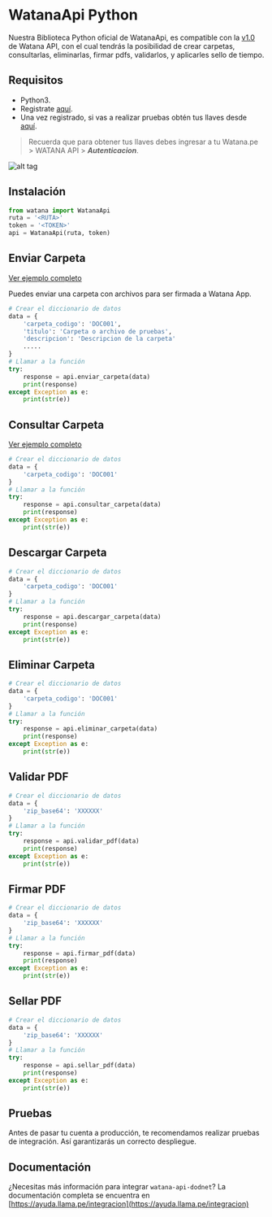 # WatanaApi Python


Nuestra Biblioteca Python oficial de WatanaApi, es compatible con la [v1.0](https://ayuda.llama.pe/integracion/) de Watana API, con el cual tendrás la posibilidad de crear carpetas, consultarlas, eliminarlas, firmar pdfs, validarlos, y aplicarles sello de tiempo.


## Requisitos 

* Python3.
* Registrate [aquí](https://watana.pe/registro).
* Una vez registrado, si vas a realizar pruebas obtén tus llaves desde [aquí](https://watana.pe/auths).

> Recuerda que para obtener tus llaves debes ingresar a tu Watana.pe > WATANA API > ***Autenticacion***.

![alt tag](https://i.imgur.com/6i1moyJ.png)



## Instalación

```py
from watana import WatanaApi
ruta = '<RUTA>'
token = '<TOKEN>'
api = WatanaApi(ruta, token)

```

## Enviar Carpeta

[Ver ejemplo completo](/examples/enviar_carpeta.py)

Puedes enviar una carpeta con archivos para ser firmada a Watana App.

```py
# Crear el diccionario de datos
data = {
    'carpeta_codigo': 'DOC001',
    'titulo': 'Carpeta o archivo de pruebas',
    'descripcion': 'Descripcion de la carpeta'
    .....
}
# Llamar a la función 
try:
    response = api.enviar_carpeta(data)
    print(response)
except Exception as e:
    print(str(e))
```

## Consultar Carpeta

[Ver ejemplo completo](/examples/consultar_carpeta.py)

```py
# Crear el diccionario de datos
data = {
    'carpeta_codigo': 'DOC001'
}
# Llamar a la función 
try:
    response = api.consultar_carpeta(data)
    print(response)
except Exception as e:
    print(str(e))
```

## Descargar Carpeta

```py
# Crear el diccionario de datos
data = {
    'carpeta_codigo': 'DOC001'
}
# Llamar a la función 
try:
    response = api.descargar_carpeta(data)
    print(response)
except Exception as e:
    print(str(e))
```

## Eliminar Carpeta

```py
# Crear el diccionario de datos
data = {
    'carpeta_codigo': 'DOC001'
}
# Llamar a la función 
try:
    response = api.eliminar_carpeta(data)
    print(response)
except Exception as e:
    print(str(e))
```

## Validar PDF

```py
# Crear el diccionario de datos
data = {
    'zip_base64': 'XXXXXX'
}
# Llamar a la función 
try:
    response = api.validar_pdf(data)
    print(response)
except Exception as e:
    print(str(e))
```

## Firmar PDF

```py
# Crear el diccionario de datos
data = {
    'zip_base64': 'XXXXXX'
}
# Llamar a la función 
try:
    response = api.firmar_pdf(data)
    print(response)
except Exception as e:
    print(str(e))
```

## Sellar PDF

```py
# Crear el diccionario de datos
data = {
    'zip_base64': 'XXXXXX'
}
# Llamar a la función 
try:
    response = api.sellar_pdf(data)
    print(response)
except Exception as e:
    print(str(e))
```
    
## Pruebas

Antes de pasar tu cuenta a producción, te recomendamos realizar pruebas de integración. Así garantizarás un correcto despliegue.



## Documentación
¿Necesitas más información para integrar `watana-api-dodnet`? La documentación completa se encuentra en [https://ayuda.llama.pe/integracion](https://ayuda.llama.pe/integracion)


